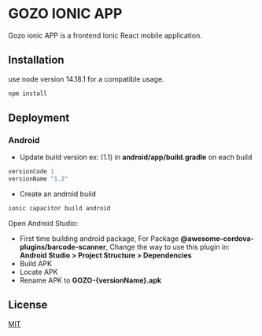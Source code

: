# GOZO IONIC APP

Gozo ionic APP is a frontend Ionic React mobile application.

## Installation

use node version 14.18.1 for a compatible usage.

```bash
npm install
```

## Deployment
### Android

* Update build version ex: (1.1) in
**android/app/build.gradle** on each build

```gradle
versionCode 1
versionName "1.2"
```

* Create an android build
```bash
ionic capacitor build android
```
Open Android Studio:

* First time building android package, For Package **@awesome-cordova-plugins/barcode-scanner**, Change the way to use this plugin in: **Android Studio > Project Structure > Dependencies**
* Build APK
* Locate APK
* Rename APK to **GOZO-{versionName}.apk**

## License
[MIT](https://choosealicense.com/licenses/mit/)
